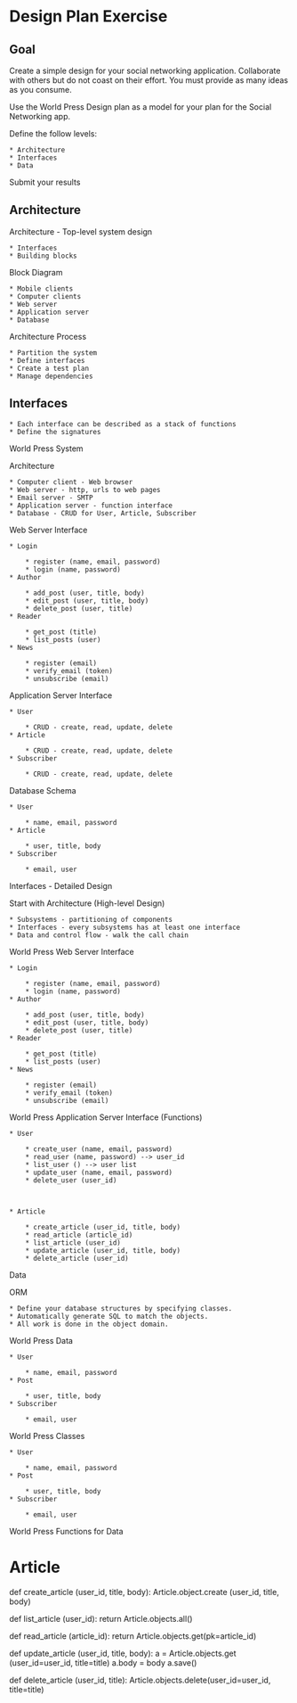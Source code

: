 # Design Plan Exercise

## Goal
Create a simple design for your social networking application.  Collaborate with others but do not coast on their effort.  You must provide as many ideas as you consume.

Use the World Press Design plan as a model for your plan for the Social Networking app.

Define the follow levels:

	* Architecture
	* Interfaces
	* Data


Submit your results 


## Architecture

Architecture - Top-level system design

	* Interfaces
	* Building blocks


Block Diagram

	* Mobile clients
	* Computer clients
	* Web server
	* Application server
	* Database


Architecture Process

	* Partition the system
	* Define interfaces
	* Create a test plan
	* Manage dependencies


## Interfaces

	* Each interface can be described as a stack of functions
	* Define the signatures


World Press System

Architecture


	* Computer client - Web browser
	* Web server - http, urls to web pages
	* Email server - SMTP
	* Application server - function interface
	* Database - CRUD for User, Article, Subscriber


Web Server Interface


	* Login

		* register (name, email, password)
		* login (name, password)
	* Author

		* add_post (user, title, body)
		* edit_post (user, title, body)
		* delete_post (user, title)
	* Reader

		* get_post (title)
		* list_posts (user)
	* News

		* register (email)
		* verify_email (token)
		* unsubscribe (email)


Application Server Interface


	* User

		* CRUD - create, read, update, delete
	* Article

		* CRUD - create, read, update, delete
	* Subscriber

		* CRUD - create, read, update, delete


Database Schema


	* User

		* name, email, password
	* Article

		* user, title, body
	* Subscriber

		* email, user



Interfaces - Detailed Design

Start with Architecture (High-level Design)

	* Subsystems - partitioning of components
	* Interfaces - every subsystems has at least one interface
	* Data and control flow - walk the call chain


World Press Web Server Interface 


	* Login

		* register (name, email, password)
		* login (name, password)
	* Author

		* add_post (user, title, body)
		* edit_post (user, title, body)
		* delete_post (user, title)
	* Reader

		* get_post (title)
		* list_posts (user)
	* News

		* register (email)
		* verify_email (token)
		* unsubscribe (email)


World Press Application Server Interface (Functions)


	* User

		* create_user (name, email, password)
		* read_user (name, password) --> user_id
		* list_user () --> user list
		* update_user (name, email, password)
		* delete_user (user_id)



	* Article

		* create_article (user_id, title, body)
		* read_article (article_id)
		* list_article (user_id)
		* update_article (user_id, title, body)
		* delete_article (user_id)



Data

ORM


	* Define your database structures by specifying classes.  
	* Automatically generate SQL to match the objects.
	* All work is done in the object domain.


World Press Data


	* User

		* name, email, password
	* Post

		* user, title, body
	* Subscriber

		* email, user


World Press Classes


	* User

		* name, email, password
	* Post

		* user, title, body
	* Subscriber

		* email, user


World Press Functions for Data

# Article

def create_article (user_id, title, body):
    Article.object.create (user_id, title, body)

def list_article (user_id):
    return Article.objects.all()

def read_article (article_id):
    return Article.objects.get(pk=article_id)

def update_article (user_id, title, body):
    a = Article.objects.get (user_id=user_id, title=title)
    a.body = body
    a.save()

def delete_article (user_id, title):
    Article.objects.delete(user_id=user_id, title=title)

